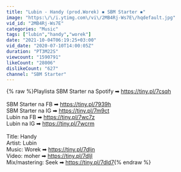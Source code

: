 ```yaml
---
title: "Lubin - Handy (prod.Worek) ◾️ SBM Starter ◾️"
image: "https:\/\/i.ytimg.com\/vi\/2MB4Rj-Ws7E\/hqdefault.jpg"
vid_id: "2MB4Rj-Ws7E"
categories: "Music"
tags: ["lubin","handy","worek"]
date: "2021-10-04T06:19:25+03:00"
vid_date: "2020-07-10T14:00:05Z"
duration: "PT3M22S"
viewcount: "1590791"
likeCount: "28006"
dislikeCount: "627"
channel: "SBM Starter"
---
```

{% raw %}Playlista SBM Starter na Spotify ➡ <a rel="nofollow" target="blank" href="https://tiny.pl/7csqh">https://tiny.pl/7csqh</a><br /><br />SBM Starter na FB ➡ <a rel="nofollow" target="blank" href="https://tiny.pl/7939h">https://tiny.pl/7939h</a><br />SBM Starter na IG ➡ <a rel="nofollow" target="blank" href="https://tiny.pl/7m9ct">https://tiny.pl/7m9ct</a><br />Lubin na FB ➡ <a rel="nofollow" target="blank" href="https://tiny.pl/7wc7z">https://tiny.pl/7wc7z</a><br />Lubin na IG ➡ <a rel="nofollow" target="blank" href="https://tiny.pl/7wcrm">https://tiny.pl/7wcrm</a><br /><br />Title: Handy<br />Artist: Lubin<br />Music: Worek ➡ <a rel="nofollow" target="blank" href="https://tiny.pl/7dljn">https://tiny.pl/7dljn</a><br />Video: moher ➡ <a rel="nofollow" target="blank" href="https://tiny.pl/7dljl">https://tiny.pl/7dljl</a><br />Mix/mastering: Seek ➡ <a rel="nofollow" target="blank" href="https://tiny.pl/7dld7">https://tiny.pl/7dld7</a>{% endraw %}
